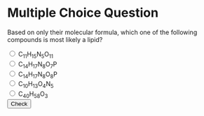 # Multiple Choice Question

<p>Based on only their molecular formula, which one of the following compounds is most likely a lipid?</p>
<form>
<div>
<input type="radio" id="option0" name="answer" data-correct="false">
<label for="option0">C<sub>11</sub>H<sub>15</sub>N<sub>5</sub>O<sub>11</sub></label>
</div>
<div>
<input type="radio" id="option1" name="answer" data-correct="false">
<label for="option1">C<sub>14</sub>H<sub>17</sub>N<sub>8</sub>O<sub>7</sub>P</label>
</div>
<div>
<input type="radio" id="option2" name="answer" data-correct="false">
<label for="option2">C<sub>14</sub>H<sub>17</sub>N<sub>8</sub>O<sub>8</sub>P</label>
</div>
<div>
<input type="radio" id="option3" name="answer" data-correct="false">
<label for="option3">C<sub>10</sub>H<sub>13</sub>O<sub>4</sub>N<sub>5</sub></label>
</div>
<div>
<input type="radio" id="option4" name="answer" data-correct="true">
<label for="option4">C<sub>40</sub>H<sub>58</sub>O<sub>3</sub></label>
</div>
<button type="button" onclick="checkAnswer()">Check</button>
</form>
<div id="result"></div>

<script>
function checkAnswer() {
    const options = document.getElementsByName('answer');
    let correctOption = null;
    for (let i = 0; i < options.length; i++) {
        if (options[i].dataset.correct === 'true') {
            correctOption = options[i];
        }
    }
    const selected = Array.from(options).find(option => option.checked);
    const resultDiv = document.getElementById('result');
    if (selected) {
        if (selected === correctOption) {
            resultDiv.style.color = 'green';
            resultDiv.textContent = 'CORRECT';
        } else {
            resultDiv.style.color = 'red';
            resultDiv.textContent = 'incorrect';
        }
    } else {
        resultDiv.style.color = 'black';
        resultDiv.textContent = 'Please select an answer.';
    }
}
</script>
